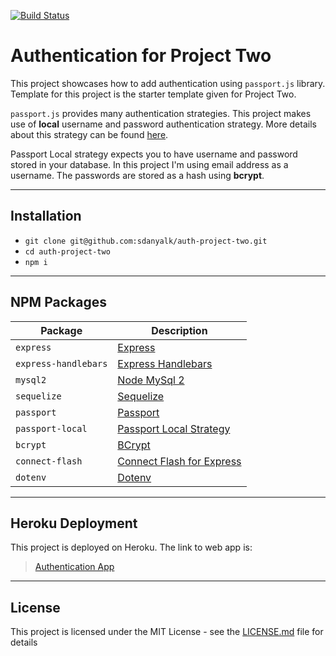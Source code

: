 [![Build Status](https://travis-ci.com/sdanyalk/auth-project-two.svg?branch=master)](https://travis-ci.com/sdanyalk/auth-project-two)

# Authentication for Project Two
This project showcases how to add authentication using `passport.js` library. Template for this project is the starter template given for Project Two.

`passport.js` provides many authentication strategies. This project makes use of **local** username and password authentication strategy. More details about this strategy can be found [here](http://www.passportjs.org/packages/passport-local/).

Passport Local strategy expects you to have username and password stored in your database. In this project I'm using email address as a username. The passwords are stored as a hash using **bcrypt**.

---

## Installation

- `git clone git@github.com:sdanyalk/auth-project-two.git`
- `cd auth-project-two`
- `npm i`

---

## NPM Packages

| Package | Description |
| ----------- | ----------- |
| `express` | [Express](https://www.npmjs.com/package/express) |
| `express-handlebars` | [Express Handlebars](https://www.npmjs.com/package/express-handlebars) |
| `mysql2` | [Node MySql 2](https://www.npmjs.com/package/mysql2) |
| `sequelize` | [Sequelize](https://www.npmjs.com/package/sequelize) |
| `passport` | [Passport](https://www.npmjs.com/package/passport) |
| `passport-local` | [Passport Local Strategy](https://www.npmjs.com/package/passport-local) |
| `bcrypt` | [BCrypt](https://www.npmjs.com/package/bcrypt) |
| `connect-flash` | [Connect Flash for Express](https://www.npmjs.com/package/connect-flash) |
| `dotenv` | [Dotenv](https://www.npmjs.com/package/dotenv) |

---

## Heroku Deployment

This project is deployed on Heroku. The link to web app is:

> [Authentication App](https://auth-project-two.herokuapp.com/)

---

## License

This project is licensed under the MIT License - see the [LICENSE.md](LICENSE.md) file for details
